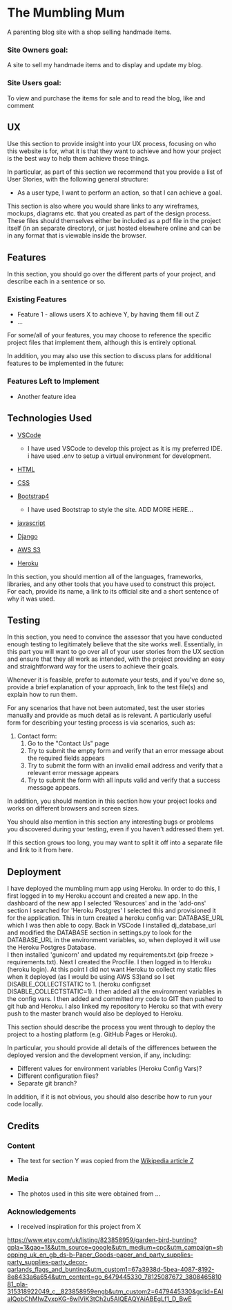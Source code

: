 # The Mumbling Mum

A parenting blog site with a shop selling handmade items.

### Site Owners goal:
A site to sell my handmade items and to display and update my blog. 

### Site Users goal:
To view and purchase the items for sale and to read the blog, like and comment

 
## UX
 
Use this section to provide insight into your UX process, focusing on who this website is for, what it is that they want to achieve and how your project is the best way to help them achieve these things.

In particular, as part of this section we recommend that you provide a list of User Stories, with the following general structure:
- As a user type, I want to perform an action, so that I can achieve a goal.

This section is also where you would share links to any wireframes, mockups, diagrams etc. that you created as part of the design process. These files should themselves either be included as a pdf file in the project itself (in an separate directory), or just hosted elsewhere online and can be in any format that is viewable inside the browser.

## Features



In this section, you should go over the different parts of your project, and describe each in a sentence or so.
 
### Existing Features
- Feature 1 - allows users X to achieve Y, by having them fill out Z
- ...

For some/all of your features, you may choose to reference the specific project files that implement them, although this is entirely optional.

In addition, you may also use this section to discuss plans for additional features to be implemented in the future:

### Features Left to Implement
- Another feature idea

## Technologies Used

- [VSCode](https://code.visualstudio.com/)  
    - I have used VSCode to develop this project as it is my preferred IDE. i have used .env to setup a virtual environment for development. 
- [HTML](https://en.wikipedia.org/wiki/HTML5) 

- [CSS](https://en.wikipedia.org/wiki/Cascading_Style_Sheets)

- [Bootstrap4](https://getbootstrap.com/)
    - I have used Bootstrap to style the site. ADD MORE HERE...

- [javascript](https://en.wikipedia.org/wiki/JavaScript)

- [Django](https://www.djangoproject.com/)

- [AWS S3](https://aws.amazon.com/s3/) 

- [Heroku](heroku.com)

In this section, you should mention all of the languages, frameworks, libraries, and any other tools that you have used to construct this project. For each, provide its name, a link to its official site and a short sentence of why it was used.



## Testing

In this section, you need to convince the assessor that you have conducted enough testing to legitimately believe that the site works well. Essentially, in this part you will want to go over all of your user stories from the UX section and ensure that they all work as intended, with the project providing an easy and straightforward way for the users to achieve their goals.

Whenever it is feasible, prefer to automate your tests, and if you've done so, provide a brief explanation of your approach, link to the test file(s) and explain how to run them.

For any scenarios that have not been automated, test the user stories manually and provide as much detail as is relevant. A particularly useful form for describing your testing process is via scenarios, such as:

1. Contact form:
    1. Go to the "Contact Us" page
    2. Try to submit the empty form and verify that an error message about the required fields appears
    3. Try to submit the form with an invalid email address and verify that a relevant error message appears
    4. Try to submit the form with all inputs valid and verify that a success message appears.

In addition, you should mention in this section how your project looks and works on different browsers and screen sizes.

You should also mention in this section any interesting bugs or problems you discovered during your testing, even if you haven't addressed them yet.

If this section grows too long, you may want to split it off into a separate file and link to it from here.

## Deployment

I have deployed the mumbling mum app using Heroku. 
In order to do this, I first logged in to my Heroku account and created a new app. 
In the dashboard of the new app I selected 'Resources' and in the 'add-ons' section I searched for 'Heroku Postgres' I selected this and provisioned it for the application. This in turn created a heroku config var: DATABASE_URL which I was then able to copy.
Back in VSCode I installed dj_database_url and modified the DATABASE section in settings.py to look for the DATABASE_URL in the environment variables, so, when deployed it will use the Heroku Postgres Database.   
I then installed 'gunicorn' and updated my requirements.txt (pip freeze > requirements.txt). Next I created the Procfile.
I then logged in to Heroku (heroku login). At this point I did not want Heroku to collect my static files when it deployed (as I would be using AWS S3)and so I set DISABLE_COLLECTSTATIC to 1. (heroku config:set DISABLE_COLLECTSTATIC=1). 
I then added all the environment variables in the config vars.
I then added and committed my code to GIT then pushed to git hub and Heroku. I also linked my repository to Heroku so that with every push to the master branch would also be deployed to Heroku.


This section should describe the process you went through to deploy the project to a hosting platform (e.g. GitHub Pages or Heroku).

In particular, you should provide all details of the differences between the deployed version and the development version, if any, including:
- Different values for environment variables (Heroku Config Vars)?
- Different configuration files?
- Separate git branch?

In addition, if it is not obvious, you should also describe how to run your code locally.


## Credits

### Content
- The text for section Y was copied from the [Wikipedia article Z](https://en.wikipedia.org/wiki/Z)

### Media
- The photos used in this site were obtained from ...

### Acknowledgements

- I received inspiration for this project from X

https://www.etsy.com/uk/listing/823858959/garden-bird-bunting?gpla=1&gao=1&&utm_source=google&utm_medium=cpc&utm_campaign=shopping_uk_en_gb_ds-b-Paper_Goods-paper_and_party_supplies-party_supplies-party_decor-garlands_flags_and_bunting&utm_custom1=67a3938d-5bea-4087-8192-8e8433a6a654&utm_content=go_6479445330_78125087672_380846581081_pla-315318922049_c__823858959engb&utm_custom2=6479445330&gclid=EAIaIQobChMIwZvxpKG-6wIViK3tCh2u5AlQEAQYAiABEgLf1_D_BwE